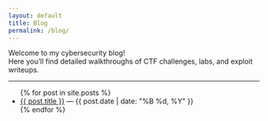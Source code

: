 ```yaml
---
layout: default
title: Blog
permalink: /blog/
---
```



Welcome to my cybersecurity blog!  
Here you’ll find detailed walkthroughs of CTF challenges, labs, and exploit writeups.

---

<ul>
{% for post in site.posts %}
  <li>
    <a href="{{ post.url }}">{{ post.title }}</a> — {{ post.date | date: "%B %d, %Y" }}
  </li>
{% endfor %}
</ul>
